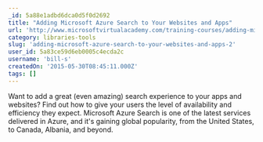 ```yaml
---
_id: 5a88e1adbd6dca0d5f0d2692
title: "Adding Microsoft Azure Search to Your Websites and Apps"
url: 'http://www.microsoftvirtualacademy.com/training-courses/adding-microsoft-azure-search-to-your-websites-and-apps'
category: libraries-tools
slug: 'adding-microsoft-azure-search-to-your-websites-and-apps-2'
user_id: 5a83ce59d6eb0005c4ecda2c
username: 'bill-s'
createdOn: '2015-05-30T08:45:11.000Z'
tags: []
---
```


Want to add a great (even amazing) search experience to your apps and websites? Find out how to give your users the level of availability and efficiency they expect. Microsoft Azure Search is one of the latest services delivered in Azure, and it's gaining global popularity, from the United States, to Canada, Albania, and beyond.
